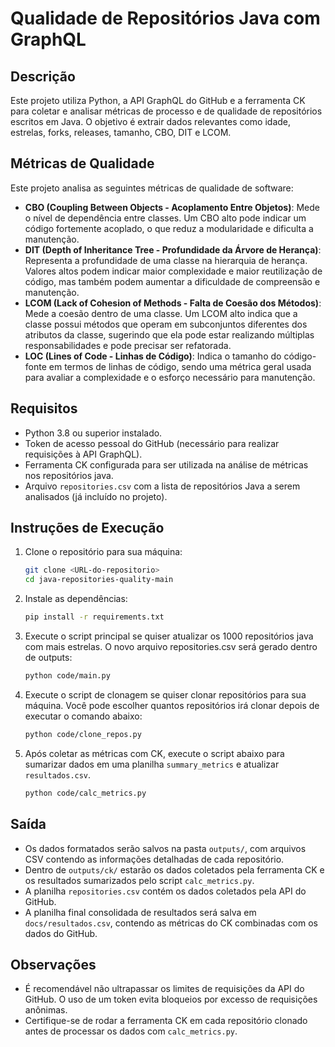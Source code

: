 # Qualidade de Repositórios Java com GraphQL

## Descrição
Este projeto utiliza Python, a API GraphQL do GitHub e a ferramenta CK para coletar e analisar métricas de processo e de qualidade de repositórios escritos em Java. O objetivo é extrair dados relevantes como idade, estrelas, forks, releases, tamanho, CBO, DIT e LCOM.

## Métricas de Qualidade
Este projeto analisa as seguintes métricas de qualidade de software:

- **CBO (Coupling Between Objects - Acoplamento Entre Objetos)**: Mede o nível de dependência entre classes. Um CBO alto pode indicar um código fortemente acoplado, o que reduz a modularidade e dificulta a manutenção.
- **DIT (Depth of Inheritance Tree - Profundidade da Árvore de Herança)**: Representa a profundidade de uma classe na hierarquia de herança. Valores altos podem indicar maior complexidade e maior reutilização de código, mas também podem aumentar a dificuldade de compreensão e manutenção.
- **LCOM (Lack of Cohesion of Methods - Falta de Coesão dos Métodos)**: Mede a coesão dentro de uma classe. Um LCOM alto indica que a classe possui métodos que operam em subconjuntos diferentes dos atributos da classe, sugerindo que ela pode estar realizando múltiplas responsabilidades e pode precisar ser refatorada.
- **LOC (Lines of Code - Linhas de Código)**: Indica o tamanho do código-fonte em termos de linhas de código, sendo uma métrica geral usada para avaliar a complexidade e o esforço necessário para manutenção.

## Requisitos
- Python 3.8 ou superior instalado.
- Token de acesso pessoal do GitHub (necessário para realizar requisições à API GraphQL).
- Ferramenta CK configurada para ser utilizada na análise de métricas nos repositórios java.
- Arquivo `repositories.csv` com a lista de repositórios Java a serem analisados (já incluído no projeto).

## Instruções de Execução
1. Clone o repositório para sua máquina:
   ```bash
   git clone <URL-do-repositorio>
   cd java-repositories-quality-main
   ```

2. Instale as dependências:
   ```bash
   pip install -r requirements.txt
   ```

3. Execute o script principal se quiser atualizar os 1000 repositórios java com mais estrelas. O novo arquivo repositories.csv será gerado dentro de outputs:
   ```bash
   python code/main.py
   ```

4. Execute o script de clonagem se quiser clonar repositórios para sua máquina. Você pode escolher quantos repositórios irá clonar depois de executar o comando abaixo:
   ```bash
   python code/clone_repos.py
   ```

5. Após coletar as métricas com CK, execute o script abaixo para sumarizar dados em uma planilha `summary_metrics` e atualizar `resultados.csv`.
   ```bash
   python code/calc_metrics.py
   ```

## Saída
- Os dados formatados serão salvos na pasta `outputs/`, com arquivos CSV contendo as informações detalhadas de cada repositório.
- Dentro de `outputs/ck/` estarão os dados coletados pela ferramenta CK e os resultados sumarizados pelo script `calc_metrics.py`.
- A planilha `repositories.csv` contém os dados coletados pela API do GitHub.
- A planilha final consolidada de resultados será salva em `docs/resultados.csv`, contendo as métricas do CK combinadas com os dados do GitHub.

## Observações
- É recomendável não ultrapassar os limites de requisições da API do GitHub. O uso de um token evita bloqueios por excesso de requisições anônimas.
- Certifique-se de rodar a ferramenta CK em cada repositório clonado antes de processar os dados com `calc_metrics.py`.
